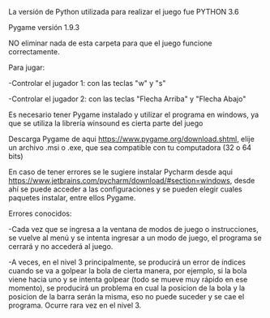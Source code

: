 La versión de Python utilizada para realizar el juego fue PYTHON 3.6

Pygame versión 1.9.3

NO eliminar nada de esta carpeta para que el juego funcione correctamente.

Para jugar:

-Controlar el jugador 1: con las teclas "w" y "s"

-Controlar el jugador 2: con las teclas "Flecha Arriba" y "Flecha Abajo"

Es necesario tener Pygame instalado y utilizar el programa en windows, ya que se utiliza la librería winsound es cierta parte del juego

Descarga Pygame de aqui https://www.pygame.org/download.shtml, elije un archivo .msi o .exe, que sea compatible con tu computadora (32 o 64 bits)

En caso de tener errores se le sugiere instalar Pycharm desde aqui https://www.jetbrains.com/pycharm/download/#section=windows, desde ahí se puede acceder a las configuraciones y se pueden elegir cuales paquetes instalar, entre ellos Pygame.

Errores conocidos:

-Cada vez que se ingresa a la ventana de modos de juego o instrucciones, se vuelve al menú y se intenta ingresar a un modo de juego, el programa se cerrará y no accederá al juego.

-A veces, en el nivel 3 principalmente, se producirá un error de índices cuando se va a golpear la bola de cierta manera, por ejemplo, si la bola viene hacia uno y se intenta golpear (todo se mueve muy rápido en ese momento), se producirá un problema en cual la posicion de la bola y la posicion de la barra serán la misma, eso no puede suceder y se cae el programa. Ocurre rara vez en el nivel 3.
